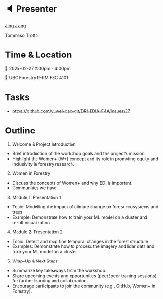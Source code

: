 # :speaker: Presenter

[Jing Jiang](https://jingjiangmodels.github.io/)

[Tommaso Trotto](https://github.com/ttrotto)

# Time & Location

:calendar: 2025-02-27 2:00pm - 4:00pm

:round_pushpin: UBC Forestry R-RM FSC 4101

# Tasks
- https://github.com/yuwei-cao-git/DRI-EDIA-F4A/issues/27

# Outline
1. Welcome & Project Introduction
  - Brief introduction of the workshop goals and the project’s mission.
  - Highlight the Women+ (W+) concept and its role in promoting equity and inclusivity in forestry research.
2. Women in Forestry
  - Discuss the concepts of Women+ and why EDI is important.
  - Communities we have.
3. Module 1: Presentation 1
- Topic: Modelling the impact of climate change on forest ecosystems and trees
- Example: Demonstrate how to train your ML model on a cluster and result visualization
4. Module 2: Presentation 2
- Topic: Detect and map fine temporal changes in the forest structure 
- Examples: Demonstrate how to process the imagery and lidar data and train your ML model on a cluster
5. Wrap-Up & Next Steps
- Summarize key takeaways from the workshop.
- Share upcoming events and opportunities (peer2peer training sessions) for further learning and collaboration.
- Encourage participants to join the community (e.g., GitHub, Women+ in Forestry).

